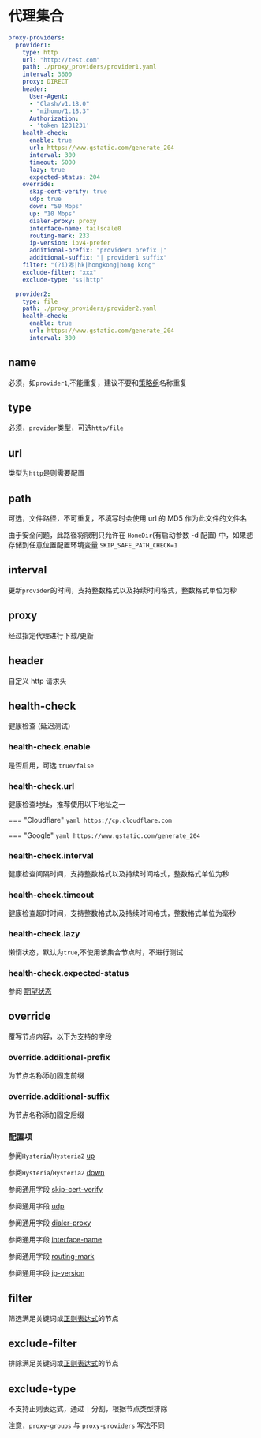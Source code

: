 # 代理集合

```{.yaml linenums="1"}
proxy-providers:
  provider1:
    type: http
    url: "http://test.com"
    path: ./proxy_providers/provider1.yaml
    interval: 3600
    proxy: DIRECT
    header:
      User-Agent:
      - "Clash/v1.18.0"
      - "mihomo/1.18.3"
      Authorization:
      - 'token 1231231'
    health-check:
      enable: true
      url: https://www.gstatic.com/generate_204
      interval: 300
      timeout: 5000
      lazy: true
      expected-status: 204
    override:
      skip-cert-verify: true
      udp: true
      down: "50 Mbps"
      up: "10 Mbps"
      dialer-proxy: proxy
      interface-name: tailscale0
      routing-mark: 233
      ip-version: ipv4-prefer
      additional-prefix: "provider1 prefix |"
      additional-suffix: "| provider1 suffix"
    filter: "(?i)港|hk|hongkong|hong kong"
    exclude-filter: "xxx"
    exclude-type: "ss|http"

  provider2:
    type: file
    path: ./proxy_providers/provider2.yaml
    health-check:
      enable: true
      url: https://www.gstatic.com/generate_204
      interval: 300
```

## name

必须，如`provider1`,不能重复，建议不要和[策略组](../proxy-groups/index.md#name)名称重复

## type

必须，`provider`类型，可选`http/file`

## url

类型为`http`是则需要配置

## path

可选，文件路径，不可重复，不填写时会使用 url 的 MD5 作为此文件的文件名

由于安全问题，此路径将限制只允许在 `HomeDir`(有启动参数 -d 配置) 中，如果想存储到任意位置配置环境变量 `SKIP_SAFE_PATH_CHECK=1`

## interval

更新`provider`的时间，支持整数格式以及持续时间格式，整数格式单位为秒

## proxy

经过指定代理进行下载/更新

## header

自定义 http 请求头

## health-check

健康检查 (延迟测试)

### health-check.enable

是否启用，可选 `true/false`

### health-check.url

健康检查地址，推荐使用以下地址之一

=== "Cloudflare"
    ```yaml
    https://cp.cloudflare.com
    ```

=== "Google"
    ```yaml
    https://www.gstatic.com/generate_204
    ```

### health-check.interval

健康检查间隔时间，支持整数格式以及持续时间格式，整数格式单位为秒

### health-check.timeout

健康检查超时时间，支持整数格式以及持续时间格式，整数格式单位为毫秒

### health-check.lazy

懒惰状态，默认为`true`,不使用该集合节点时，不进行测试

### health-check.expected-status

参阅 [期望状态](../proxy-groups/index.md#expected-status)

## override

覆写节点内容，以下为支持的字段

### override.additional-prefix

为节点名称添加固定前缀

### override.additional-suffix

为节点名称添加固定后缀

### 配置项

参阅`Hysteria`/`Hysteria2`  [up](../proxies/hysteria2.md)

参阅`Hysteria`/`Hysteria2`  [down](../proxies/hysteria2.md)

参阅通用字段  [skip-cert-verify](../proxies/index.md#skip-cert-verify)

参阅通用字段  [udp](../proxies/index.md#udp)

参阅通用字段  [dialer-proxy](../proxies/index.md#dialer-proxy)

参阅通用字段  [interface-name](../proxies/index.md#interface-name)

参阅通用字段  [routing-mark](../proxies/index.md#routing-mark)

参阅通用字段  [ip-version](../proxies/index.md#ip-version)

## filter

筛选满足关键词或[正则表达式](https://github.com/ziishaned/learn-regex/blob/master/translations/README-cn.md)的节点

## exclude-filter

排除满足关键词或[正则表达式](https://github.com/ziishaned/learn-regex/blob/master/translations/README-cn.md)的节点

## exclude-type

不支持正则表达式，通过 `|` 分割，根据节点类型排除

注意，`proxy-groups` 与 `proxy-providers` 写法不同
